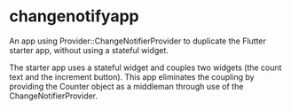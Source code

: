# changenotifyapp

An app using Provider::ChangeNotifierProvider to duplicate 
the Flutter starter app, without using a stateful widget.

The starter app uses a stateful widget and couples 
two widgets (the count text and the increment button). This
app eliminates the coupling by providing the Counter 
object as a middleman through use of the ChangeNotifierProvider.

